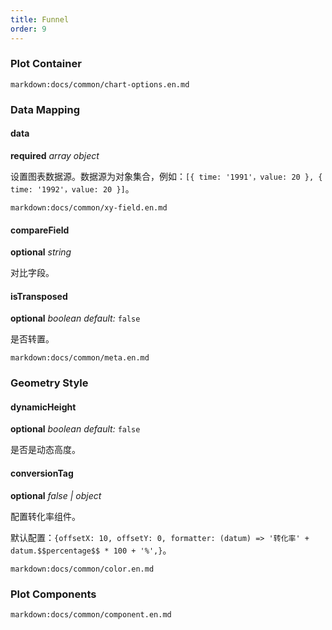 ```yaml
---
title: Funnel
order: 9
---
```


### Plot Container

`markdown:docs/common/chart-options.en.md`

### Data Mapping

#### data

<description>**required** _array object_</description>

设置图表数据源。数据源为对象集合，例如：`[{ time: '1991'，value: 20 }, { time: '1992'，value: 20 }]`。

`markdown:docs/common/xy-field.en.md`

#### compareField

<description>**optional** _string_</description>

对比字段。

#### isTransposed

<description>**optional** _boolean_ _default:_ `false`</description>

是否转置。

`markdown:docs/common/meta.en.md`

### Geometry Style

#### dynamicHeight

<description>**optional** _boolean_ _default:_ `false`</description>

是否是动态高度。

#### conversionTag

<description>**optional** _false | object_</description>

配置转化率组件。

默认配置：`{offsetX: 10, offsetY: 0, formatter: (datum) => '转化率' + datum.$$percentage$$ * 100 + '%',}`。

`markdown:docs/common/color.en.md`

### Plot Components

`markdown:docs/common/component.en.md`
